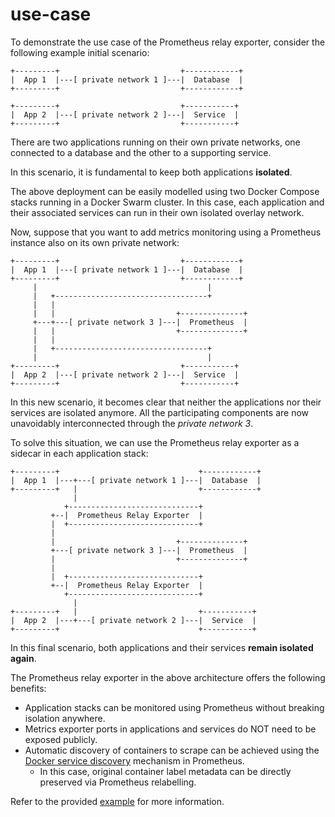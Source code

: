 # use-case

To demonstrate the use case of the Prometheus relay exporter, consider the
following example initial scenario:

    +---------+                           +------------+
    |  App 1  |---[ private network 1 ]---|  Database  |
    +---------+                           +------------+

    +---------+                           +-----------+
    |  App 2  |---[ private network 2 ]---|  Service  |
    +---------+                           +-----------+

There are two applications running on their own private networks, one
connected to a database and the other to a supporting service.

In this scenario, it is fundamental to keep both applications **isolated**.

The above deployment can be easily modelled using two Docker Compose stacks
running in a Docker Swarm cluster. In this case, each application and
their associated services can run in their own isolated overlay network.

Now, suppose that you want to add metrics monitoring using a Prometheus
instance also on its own private network:

    +---------+                           +------------+
    |  App 1  |---[ private network 1 ]---|  Database  |
    +---------+                           +------------+
         |                                      |
         |   +----------------------------------+
         |   |
         |   |                           +--------------+
         +---+---[ private network 3 ]---|  Prometheus  |
         |   |                           +--------------+
         |   |
         |   +----------------------------------+
         |                                      |
    +---------+                           +-----------+
    |  App 2  |---[ private network 2 ]---|  Service  |
    +---------+                           +-----------+

In this new scenario, it becomes clear that neither the applications nor
their services are isolated anymore. All the participating components are
now unavoidably interconnected through the *private network 3*.

To solve this situation, we can use the Prometheus relay exporter as a
sidecar in each application stack:

    +---------+                               +------------+
    |  App 1  |---+---[ private network 1 ]---|  Database  |
    +---------+   |                           +------------+
                  |
                +-----------------------------+
             +--|  Prometheus Relay Exporter  |
             |  +-----------------------------+
             |
             |                           +--------------+
             +---[ private network 3 ]---|  Prometheus  |
             |                           +--------------+
             |
             |  +-----------------------------+
             +--|  Prometheus Relay Exporter  |
                +-----------------------------+
                  |
    +---------+   |                           +-----------+
    |  App 2  |---+---[ private network 2 ]---|  Service  |
    +---------+                               +-----------+

In this final scenario, both applications and their services **remain isolated again**.

The Prometheus relay exporter in the above architecture offers the following benefits:

* Application stacks can be monitored using Prometheus without breaking isolation anywhere.
* Metrics exporter ports in applications and services do NOT need to be exposed publicly.
* Automatic discovery of containers to scrape can be achieved using the
  [Docker service discovery](https://prometheus.io/docs/prometheus/latest/configuration/configuration/#docker_sd_config)
  mechanism in Prometheus.
  * In this case, original container label metadata can be directly preserved via Prometheus relabelling.

Refer to the provided [example](example/) for more information.
